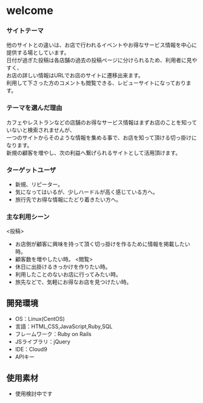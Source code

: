 # welcome

### サイトテーマ
他のサイトとの違いは、お店で行われるイベントやお得なサービス情報を中心に提供する場としています。<br>
日付が過ぎた投稿は各店舗の過去の投稿ページに分けられるため、利用者に見やすく、<br>
お店の詳しい情報はURLでお店のサイトに遷移出来ます。<br>
利用して下さった方のコメントも閲覧できる、レビューサイトになっております。<br>

### テーマを選んだ理由
カフェやレストランなどの店舗のお得なサービス情報はまずお店のことを知っていないと検索されませんが、<br>
一つのサイトからそのような情報を集める事で、お店を知って頂ける切っ掛けになります。<br>
新規の顧客を増やし、次の利益へ繋げられるサイトとして活用頂けます。<br>

### ターゲットユーザ
- 新規、リピーター。
- 気になってはいるが、少しハードルが高く感じている方へ。
- 旅行先でお得な情報にたどり着きたい方へ。

### 主な利用シーン
<投稿>
- お店側が顧客に興味を持って頂く切っ掛けを作るために情報を掲載したい時。
- 顧客数を増やしたい時。
<閲覧>
- 休日に出掛けるきっかけを作りたい時。
- 利用したことのないお店に行ってみたい時。
- 旅先などで、気軽にお得なお店を見つけたい時。

## 開発環境
- OS：Linux(CentOS)
- 言語：HTML,CSS,JavaScript,Ruby,SQL
- フレームワーク：Ruby on Rails
- JSライブラリ：jQuery
- IDE：Cloud9
- APIキー

## 使用素材
- 使用検討中です